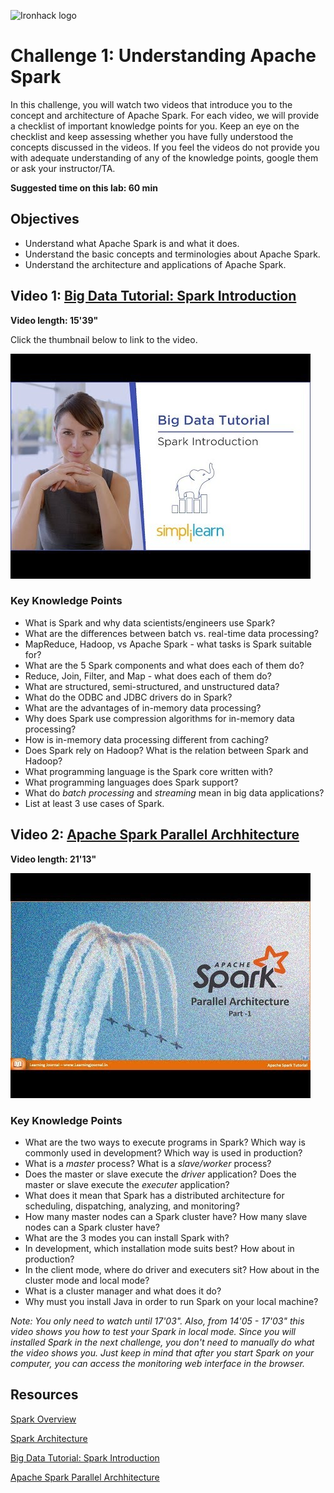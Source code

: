 ![Ironhack logo](https://i.imgur.com/1QgrNNw.png)

# Challenge 1: Understanding Apache Spark

In this challenge, you will watch two videos that introduce you to the concept and architecture of Apache Spark. For each video, we will provide a checklist of important knowledge points for you. Keep an eye on the checklist and keep assessing whether you have fully understood the concepts discussed in the videos. If you feel the videos do not provide you with adequate understanding of any of the knowledge points, google them or ask your instructor/TA.

**Suggested time on this lab: 60 min**

## Objectives

* Understand what Apache Spark is and what it does.
* Understand the basic concepts and terminologies about Apache Spark.
* Understand the architecture and applications of Apache Spark.

## Video 1: [Big Data Tutorial: Spark Introduction](https://www.youtube.com/watch?v=QaoJNXW6SQo)

**Video length: 15'39"**

Click the thumbnail below to link to the video.

[![Big Data Tutorial: Spark Introduction](vid-1.jpg)](https://www.youtube.com/watch?v=QaoJNXW6SQo)

### Key Knowledge Points

* What is Spark and why data scientists/engineers use Spark? 
* What are the differences between batch vs. real-time data processing?
* MapReduce, Hadoop, vs Apache Spark - what tasks is Spark suitable for?
* What are the 5 Spark components and what does each of them do?
* Reduce, Join, Filter, and Map - what does each of them do?
* What are structured, semi-structured, and unstructured data?
* What do the ODBC and JDBC drivers do in Spark?
* What are the advantages of in-memory data processing?
* Why does Spark use compression algorithms for in-memory data processing?
* How is in-memory data processing different from caching?
* Does Spark rely on Hadoop? What is the relation between Spark and Hadoop?
* What programming language is the Spark core written with?
* What programming languages does Spark support?
* What do *batch processing* and *streaming* mean in big data applications?
* List at least 3 use cases of Spark.

## Video 2: [Apache Spark Parallel Archhitecture](https://www.youtube.com/watch?v=vJ0eUZxF80s)

**Video length: 21'13"**

[![Apache Spark Archhitecture](vid-2.jpg)](https://www.youtube.com/watch?v=vJ0eUZxF80s)

### Key Knowledge Points

* What are the two ways to execute programs in Spark? Which way is commonly used in development? Which way is used in production?
* What is a *master* process? What is a *slave/worker* process?
* Does the master or slave execute the *driver* application? Does the master or slave execute the *executer* application?
* What does it mean that Spark has a distributed architecture for scheduling, dispatching, analyzing, and monitoring? 
* How many master nodes can a Spark cluster have? How many slave nodes can a Spark cluster have?
* What are the 3 modes you can install Spark with?
* In development, which installation mode suits best? How about in production?
* In the client mode, where do driver and executers sit? How about in the cluster mode and local mode?
* What is a cluster manager and what does it do?
* Why must you install Java in order to run Spark on your local machine?

*Note: You only need to watch until 17'03". Also, from 14'05 - 17'03" this video shows you how to test your Spark in local mode. Since you will installed Spark in the next challenge, you don't need to manually do what the video shows you. Just keep in mind that after you start Spark on your computer, you can access the monitoring web interface in the browser.*

## Resources

[Spark Overview](https://jaceklaskowski.gitbooks.io/mastering-apache-spark/spark-overview.html)

[Spark Architecture](https://jaceklaskowski.gitbooks.io/mastering-apache-spark/spark-architecture.html)

[Big Data Tutorial: Spark Introduction](https://www.youtube.com/watch?v=QaoJNXW6SQo)

[Apache Spark Parallel Archhitecture](https://www.youtube.com/watch?v=vJ0eUZxF80s)